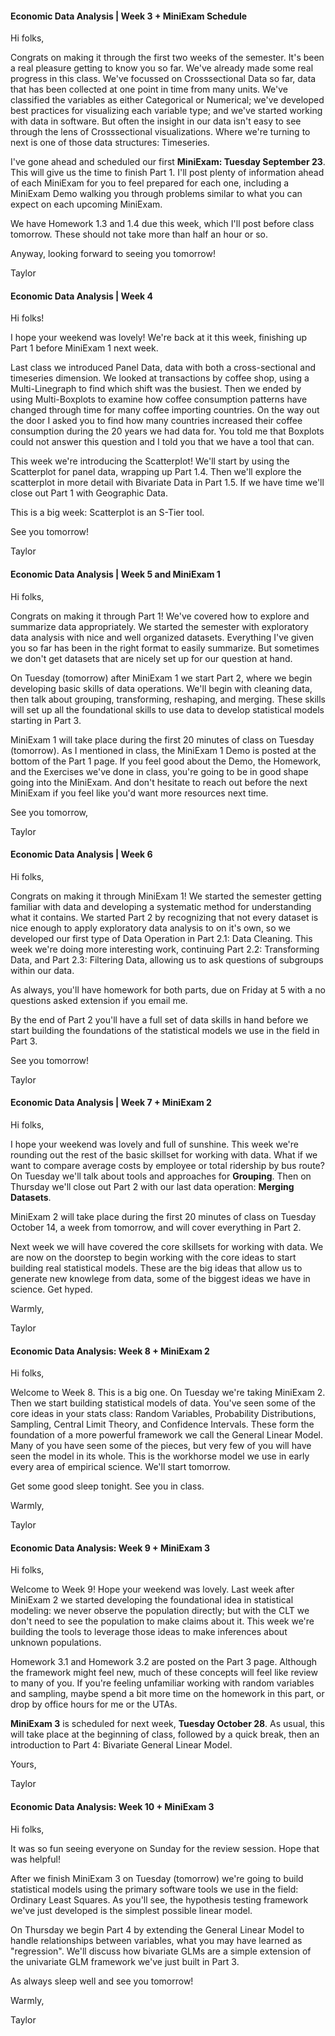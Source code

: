 #### Economic Data Analysis | Week 3 + MiniExam Schedule

Hi folks,

Congrats on making it through the first two weeks of the semester. It's been a real pleasure getting to know you so far. We've already made some real progress in this class. We've focussed on Crosssectional Data so far, data that has been collected at one point in time from many units. We've classified the variables as either Categorical or Numerical; we've developed best practices for visualizing each variable type; and we've started working with data in software. But often the insight in our data isn't easy to see through the lens of Crosssectional visualizations. Where we're turning to next is one of those data structures: Timeseries.

I've gone ahead and scheduled our first **MiniExam: Tuesday September 23**. This will give us the time to finish Part 1. I'll post plenty of information ahead of each MiniExam for you to feel prepared for each one, including a MiniExam Demo walking you through problems similar to what you can expect on each upcoming MiniExam. 

We have Homework 1.3 and 1.4 due this week, which I'll post before class tomorrow. These should not take more than half an hour or so.

Anyway, looking forward to seeing you tomorrow!

Taylor

#### Economic Data Analysis | Week 4

Hi folks!

I hope your weekend was lovely! We're back at it this week, finishing up Part 1 before MiniExam 1 next week. 

Last class we introduced Panel Data, data with both a cross-sectional and timeseries dimension. We looked at transactions by coffee shop, using a Multi-Linegraph to find which shift was the busiest. Then we ended by using Multi-Boxplots to examine how coffee consumption patterns have changed through time for many coffee importing countries. On the way out the door I asked you to find how many countries increased their coffee consumption during the 20 years we had data for. You told me that Boxplots could not answer this question and I told you that we have a tool that can.

This week we're introducing the Scatterplot! We'll start by using the Scatterplot for panel data, wrapping up Part 1.4. Then we'll explore the scatterplot in more detail with Bivariate Data in Part 1.5. If we have time we'll close out Part 1 with Geographic Data.

This is a big week: Scatterplot is an S-Tier tool.

See you tomorrow!

Taylor



#### Economic Data Analysis | Week 5 and MiniExam 1

Hi folks,

Congrats on making it through Part 1! We've covered how to explore and summarize data appropriately. We started the semester with exploratory data analysis with nice and well organized datasets. Everything I've given you so far has been in the right format to easily summarize. But sometimes we don't get datasets that are nicely set up for our question at hand. 

On Tuesday (tomorrow) after MiniExam 1 we start Part 2, where we begin developing basic skills of data operations. We'll begin with cleaning data, then talk about grouping, transforming, reshaping, and merging. These skills will set up all the foundational skills to use data to develop statistical models starting in Part 3.

MiniExam 1 will take place during the first 20 minutes of class on Tuesday (tomorrow). As I mentioned in class, the MiniExam 1 Demo is posted at the bottom of the Part 1 page. If you feel good about the Demo, the Homework, and the Exercises we've done in class, you're going to be in good shape going into the MiniExam. And don't hesitate to reach out before the next MiniExam if you feel like you'd want more resources next time.



See you tomorrow,

Taylor



#### Economic Data Analysis | Week 6

Hi folks,

Congrats on making it through MiniExam 1! We started the semester getting familiar with data and developing a systematic method for understanding what it contains. We started Part 2 by recognizing that not every dataset is nice enough to apply exploratory data analysis to on it's own, so we developed our first type of Data Operation in Part 2.1: Data Cleaning. This week we're doing more interesting work, continuing Part 2.2: Transforming Data, and Part 2.3: Filtering Data, allowing us to ask questions of subgroups within our data.

As always, you'll have homework for both parts, due on Friday at 5 with a no questions asked extension if you email me.

By the end of Part 2 you'll have a full set of data skills in hand before we start building the foundations of the statistical models we use in the field in Part 3.

See you tomorrow!

Taylor

#### Economic Data Analysis | Week 7 + MiniExam 2

Hi folks,

I hope your weekend was lovely and full of sunshine. This week we're rounding out the rest of the basic skillset for working with data. What if we want to compare average costs by employee or total ridership by bus route? On Tuesday we'll talk about tools and approaches for **Grouping**. Then on Thursday we'll close out Part 2 with our last data operation: **Merging Datasets**. 

MiniExam 2 will take place during the first 20 minutes of class on Tuesday October 14, a week from tomorrow, and will cover everything in Part 2.

Next week we will have covered the core skillsets for working with data. We are now on the doorstep to begin working with the core ideas to start building real statistical models. These are the big ideas that allow us to generate new knowlege from data, some of the biggest ideas we have in science. Get hyped.



Warmly,

Taylor



#### Economic Data Analysis: Week 8 + MiniExam 2

Hi folks,

Welcome to Week 8. This is a big one. On Tuesday we're taking MiniExam 2. Then we start building statistical models of data. You've seen some of the core ideas in your stats class: Random Variables, Probability Distributions, Sampling, Central Limit Theory, and Confidence Intervals. These form the foundation of a more powerful framework we call the General Linear Model. Many of you have seen some of the pieces, but very few of you will have seen the model in its whole. This is the workhorse model we use in early every area of empirical science. We'll start tomorrow.

Get some good sleep tonight. See you in class.



Warmly,

Taylor

#### Economic Data Analysis: Week 9 + MiniExam 3

Hi folks,

Welcome to Week 9! Hope your weekend was lovely. Last week after MiniExam 2 we started developing the foundational idea in statistical modeling: we never observe the population directly; but with the CLT we don't need to see the population to make claims about it. This week we're building the tools to leverage those ideas to make inferences about unknown populations.

Homework 3.1 and Homework 3.2 are posted on the Part 3 page. Although the framework might feel new, much of these concepts will feel like review to many of you. If you're feeling unfamiliar working with random variables and sampling, maybe spend a bit more time on the homework in this part, or drop by office hours for me or the UTAs. 

**MiniExam 3** is scheduled for next week, **Tuesday October 28**. As usual, this will take place at the beginning of class, followed by a quick break, then an introduction to Part 4: Bivariate General Linear Model.



Yours, 

Taylor

#### Economic Data Analysis: Week 10 + MiniExam 3

Hi folks,

It was so fun seeing everyone on Sunday for the review session. Hope that was helpful! 

After we finish MiniExam 3 on Tuesday (tomorrow) we're going to build statistical models using the primary software tools we use in the field: Ordinary Least Squares. As you'll see, the hypothesis testing framework we've just developed is the simplest  possible linear model. 

On Thursday we begin Part 4 by extending the General Linear Model to handle relationships between variables, what you may have learned as "regression". We'll discuss how bivariate GLMs are a simple extension of the univariate GLM framework we've just built in Part 3.

As always sleep well and see you tomorrow!

Warmly,

Taylor
